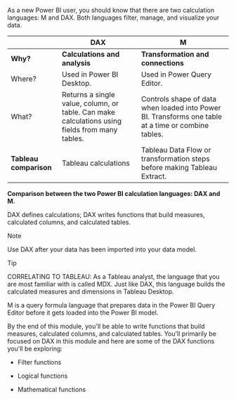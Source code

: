 As a new Power BI user, you should know that there are two calculation languages: M and DAX. Both languages filter, manage, and visualize your data.

| | **DAX** | **M** |
|--|--|--|
| **Why?** | **Calculations and analysis** | **Transformation and connections** |
| Where? | Used in Power BI Desktop. | Used in Power Query Editor. |
| What? | Returns a single value, column, or table. Can make calculations using fields from many tables. | Controls shape of data when loaded into Power BI. Transforms one table at a time or combine tables. |
| **Tableau comparison** | Tableau calculations | Tableau Data Flow or transformation steps before making Tableau Extract. |

**Comparison between the two Power BI calculation languages: DAX and M.**

DAX defines calculations; DAX writes functions that build measures, calculated columns, and calculated tables.

> [!NOTE]
> Use DAX after your data has been imported into your data model.

> [!TIP]
> CORRELATING TO TABLEAU: As a Tableau analyst, the language that you are most familiar with is called MDX. Just like DAX, this language builds the calculated measures and dimensions in Tableau Desktop.

M is a query formula language that prepares data in the Power BI Query Editor before it gets loaded into the Power BI model.

By the end of this module, you'll be able to write functions that build measures, calculated columns, and calculated tables. You'll primarily be focused on DAX in this module and here are some of the DAX functions you'll be exploring:

- Filter functions

- Logical functions

- Mathematical functions
